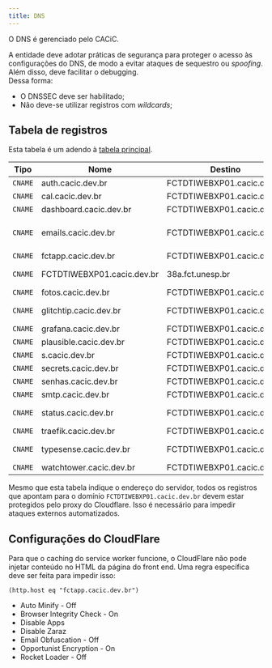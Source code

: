 ```yaml
---
title: DNS
---
```


O DNS é gerenciado pelo CACiC.

A entidade deve adotar práticas de segurança para proteger o acesso às configurações do DNS, de modo a evitar ataques de sequestro ou _spoofing_. Além disso, deve facilitar o debugging.  
Dessa forma:

- O DNSSEC deve ser habilitado;
- Não deve-se utilizar registros com _wildcards_;

## Tabela de registros

Esta tabela é um adendo à [tabela principal](../../../Domínio/03-Registros%20DNS.md).

| Tipo    | Nome                       | Destino                    | Proxy |                         |
| ------- | -------------------------- | -------------------------- | ----- | ----------------------- |
| `CNAME` | auth.cacic.dev.br          | FCTDTIWEBXP01.cacic.dev.br | Sim   | Authentik               |
| `CNAME` | cal.cacic.dev.br           | FCTDTIWEBXP01.cacic.dev.br | Sim   | Calendário              |
| `CNAME` | dashboard.cacic.dev.br     | FCTDTIWEBXP01.cacic.dev.br | Sim   | Beszel                  |
| `CNAME` | emails.cacic.dev.br        | FCTDTIWEBXP01.cacic.dev.br | Sim   | Projeto email templates |
| `CNAME` | fctapp.cacic.dev.br        | FCTDTIWEBXP01.cacic.dev.br | Sim   |                         |
| `CNAME` | FCTDTIWEBXP01.cacic.dev.br | 38a.fct.unesp.br           | Sim   | Servidor da DTI         |
| `CNAME` | fotos.cacic.dev.br         | FCTDTIWEBXP01.cacic.dev.br | Sim   | Immich                  |
| `CNAME` | glitchtip.cacic.dev.br     | FCTDTIWEBXP01.cacic.dev.br | Sim   | Error monitoring        |
| `CNAME` | grafana.cacic.dev.br       | FCTDTIWEBXP01.cacic.dev.br | Sim   | Monitoring              |
| `CNAME` | plausible.cacic.dev.br     | FCTDTIWEBXP01.cacic.dev.br | Sim   | Analytics               |
| `CNAME` | s.cacic.dev.br             | FCTDTIWEBXP01.cacic.dev.br | Sim   | Shlink                  |
| `CNAME` | secrets.cacic.dev.br       | FCTDTIWEBXP01.cacic.dev.br | Sim   | Infisical               |
| `CNAME` | senhas.cacic.dev.br        | FCTDTIWEBXP01.cacic.dev.br | Sim   | Vaultwarden             |
| `CNAME` | smtp.cacic.dev.br          | FCTDTIWEBXP01.cacic.dev.br | Sim   | Mailcatcher             |
| `CNAME` | status.cacic.dev.br        | FCTDTIWEBXP01.cacic.dev.br | Sim   | Uptime kuma             |
| `CNAME` | traefik.cacic.dev.br       | FCTDTIWEBXP01.cacic.dev.br | Sim   | Dashboard               |
| `CNAME` | typesense.cacic.dev.br     | FCTDTIWEBXP01.cacic.dev.br | Sim   | Search engine           |
| `CNAME` | watchtower.cacic.dev.br    | FCTDTIWEBXP01.cacic.dev.br | Sim   |                         |

Mesmo que esta tabela indique o endereço do servidor, todos os registros que apontam para o domínio `FCTDTIWEBXP01.cacic.dev.br` devem estar protegidos pelo proxy do Cloudflare. Isso é necessário para impedir ataques externos automatizados.

## Configurações do CloudFlare

Para que o caching do service worker funcione, o CloudFlare não pode injetar conteúdo no HTML da página do front end. Uma regra específica deve ser feita para impedir isso:

```
(http.host eq "fctapp.cacic.dev.br")
```

- Auto Minify - Off
- Browser Integrity Check - On
- Disable Apps
- Disable Zaraz
- Email Obfuscation - Off
- Opportunist Encryption - On
- Rocket Loader - Off
